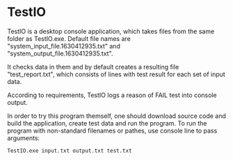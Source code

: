 # TestIO

TestIO is a desktop console application, which takes files from the same folder as TestIO.exe. Default file names are "system_input_file.1630412935.txt" and "system_output_file.1630412935.txt". 

It checks data in them and by default creates a resulting file "test_report.txt", which consists of lines with test result for each set of input data. 

According to requirements, TestIO logs a reason of FAIL test into console output. 

In order to try this program themself, one should download source code and build the application, create test data and run the program. To run the program with non-standard filenames or pathes, use console line to pass arguments: 

`TestIO.exe input.txt output.txt test.txt`
